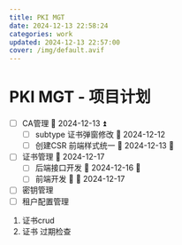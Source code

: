 ```yaml
---
title: PKI MGT
date: 2024-12-13 22:58:24
categories: work
updated: 2024-12-13 22:57:00
cover: /img/default.avif
---
```

# PKI MGT - 项目计划

- [ ] CA管理 📅 2024-12-13 ⏫ 
	- [ ] subtype 证书弹窗修改 📅 2024-12-12 
	- [ ] 创建CSR 前端样式统一 📅 2024-12-13 🔼 
- [ ] 证书管理 📅 2024-12-17 
	- [ ] 后端接口开发 📅 2024-12-16 🔼 
	- [ ] 前端开发 🔼 📅 2024-12-17
- [ ] 密钥管理
- [ ] 租户配置管理

1. 证书crud
2. 证书 过期检查